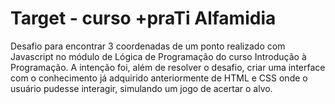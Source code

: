 # Target - curso +praTi Alfamidia
Desafio para encontrar 3 coordenadas de um ponto realizado com Javascript no módulo de Lógica de Programação do curso Introdução à Programação. A intenção foi, além de resolver o desafio, criar uma interface com o conhecimento já adquirido anteriormente de HTML e CSS onde o usuário pudesse interagir, simulando um jogo de acertar o alvo.
